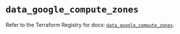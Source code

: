# `data_google_compute_zones`

Refer to the Terraform Registry for docs: [`data_google_compute_zones`](https://registry.terraform.io/providers/hashicorp/google/6.13.0/docs/data-sources/compute_zones).
